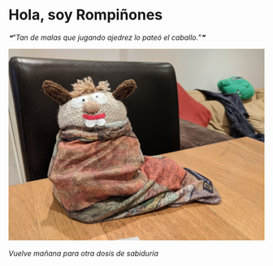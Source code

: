 # Hola, soy Rompiñones

<!--STARTS_HERE_QUOTE_README-->
<i>❝"Tan de malas que jugando ajedrez lo pateó el caballo."❞</i>
<!--ENDS_HERE_QUOTE_README-->

<!--START_SECTION:update_image-->
![alt text](https://raw.githubusercontent.com/focaalvarez/rompinones/main/.github/images/IMG_20220126_074333.jpg?raw=true)
<!--END_SECTION:update_image-->

*Vuelve mañana para otra dosis de sabiduría*
